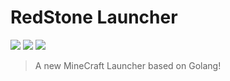 # RedStone Launcher

<img src="https://img.shields.io/badge/RedStone Skin-Launcher-red" /> <img src="https://img.shields.io/badge/MineCraft_Launcher-RedStone_Launcher-brightgreen" /> <img src="https://img.shields.io/badge/RedStone_Launcher-Developing-brightgreen" />

>

> A new MineCraft Launcher based on Golang!
> 
